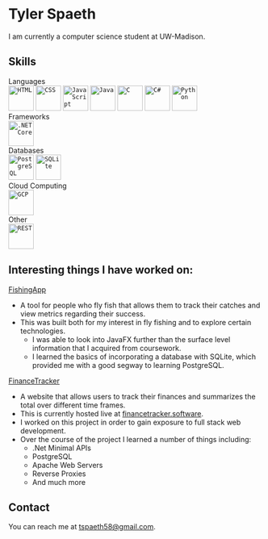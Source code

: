 # Tyler Spaeth

I am currently a computer science student at UW-Madison.  

## Skills
<div align="left">
  Languages<br/>
    <code><img width="50" src="https://user-images.githubusercontent.com/25181517/192158954-f88b5814-d510-4564-b285-dff7d6400dad.png" alt="HTML" title="HTML"/></code>
	  <code><img width="50" src="https://user-images.githubusercontent.com/25181517/183898674-75a4a1b1-f960-4ea9-abcb-637170a00a75.png" alt="CSS" title="CSS"/></code>
	  <code><img width="50" src="https://user-images.githubusercontent.com/25181517/117447155-6a868a00-af3d-11eb-9cfe-245df15c9f3f.png" alt="JavaScript" title="JavaScript"/></code>
	  <code><img width="50" src="https://user-images.githubusercontent.com/25181517/117201156-9a724800-adec-11eb-9a9d-3cd0f67da4bc.png" alt="Java" title="Java"/></code>
	  <code><img width="50" src="https://user-images.githubusercontent.com/25181517/192106070-46255bcf-65e6-4c6b-a296-bf8d0d8fb2a7.png" alt="C" title="C"/></code>
	  <code><img width="50" src="https://user-images.githubusercontent.com/25181517/121405384-444d7300-c95d-11eb-959f-913020d3bf90.png" alt="C#" title="C#"/></code>
    <code><img width="50" src="https://user-images.githubusercontent.com/25181517/183423507-c056a6f9-1ba8-4312-a350-19bcbc5a8697.png" alt="Python" title="Python"/></code>
  <br/>
  Frameworks<br/>
	  <code><img width="50" src="https://user-images.githubusercontent.com/25181517/121405754-b4f48f80-c95d-11eb-8893-fc325bde617f.png" alt=".NET Core" title=".NET Core"/></code>
  <br/>
  Databases<br/>
    <code><img width="50" src="https://user-images.githubusercontent.com/25181517/117208740-bfb78400-adf5-11eb-97bb-09072b6bedfc.png" alt="PostgreSQL" title="PostgreSQL"/></code>
	  <code><img width="50" src="https://github.com/marwin1991/profile-technology-icons/assets/136815194/82df4543-236b-4e45-9604-5434e3faab17" alt="SQLite" title="SQLite"/></code>
  <br/>
  Cloud Computing<br/>	
    <code><img width="50" src="https://user-images.githubusercontent.com/25181517/183911547-990692bc-8411-4878-99a0-43506cdb69cf.png" alt="GCP" title="GCP"/></code>
  <br/>
  Other<br/>
    <code><img width="50" src="https://user-images.githubusercontent.com/25181517/192107858-fe19f043-c502-4009-8c47-476fc89718ad.png" alt="REST" title="REST"/></code>

</div>

## Interesting things I have worked on:
[FishingApp](https://github.com/TylerSpaeth/FishingApp)
- A tool for people who fly fish that allows them to track their catches and view metrics regarding their success.
- This was built both for my interest in fly fishing and to explore certain technologies.
  - I was able to look into JavaFX further than the surface level information that I acquired from coursework.
  - I learned the basics of incorporating a database with SQLite, which provided me with a good segway to learning PostgreSQL.
  
[FinanceTracker](https://github.com/TylerSpaeth/FinanceTracker)
- A website that allows users to track their finances and summarizes the total over different time frames.
- This is currently hosted live at [financetracker.software](financetracker.software).
- I worked on this project in order to gain exposure to full stack web development.
- Over the course of the project I learned a number of things including:
  - .Net Minimal APIs
  - PostgreSQL
  - Apache Web Servers
  - Reverse Proxies
  - And much more

## Contact

You can reach me at tspaeth58@gmail.com.